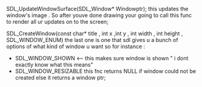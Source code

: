 SDL_UpdateWindowSurface(SDL_Window* Windowptr);
this updates the window's image . So after youve done drawing your going to call this func to render all ur updates on to the screen;

SDL_CreateWindow(const char* title , int x ,int y , int width , int height , SDL_WINDOW_ENUM)
the last one is one that sdl gives u a bunch of options of what kind of window u want so 
for instance : 
- SDL_WINDOW_SHOWN <-- this makes sure window is shown " i dont exactly know what this means"
- SDL_WINDOW_RESIZABLE 
this fnc returns NULL if window could not be created else it returns a window ptr;